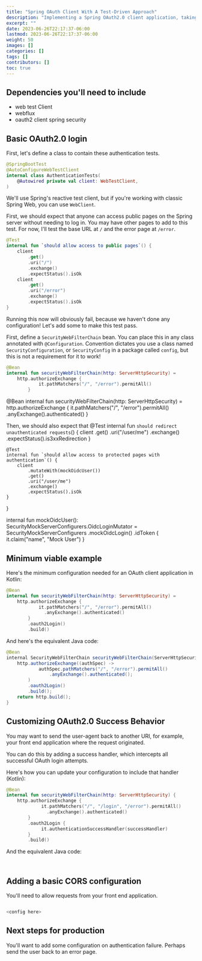 ```yaml
---
title: "Spring OAuth Client With A Test-Driven Approach"
description: "Implementing a Spring OAuth2.0 client application, taking a test-driven approach."
excerpt: ""
date: 2023-06-26T22:17:37-06:00
lastmod: 2023-06-26T22:17:37-06:00
weight: 50
images: []
categories: []
tags: []
contributors: []
toc: true
---
```


## Dependencies you'll need to include

* web test Client
* webflux
* oauth2 client spring security

## Basic OAuth2.0 login

First, let's define a class to contain these authentication tests.

```kotlin
@SpringBootTest
@AutoConfigureWebTestClient
internal class AuthenticationTests(
    @Autowired private val client: WebTestClient,
)
```

We'll use Spring's reactive test client, but if you're working with classic
Spring Web, you can use `WebClient`.

First, we should expect that anyone can access public pages on the Spring server
without needing to log in. You may have other pages to add to this test. For now,
I'll test the base URL at `/` and the error page at `/error`. 

```kotlin
@Test
internal fun `should allow access to public pages`() {
    client
        .get()
        .uri("/")
        .exchange()
        .expectStatus().isOk
    client
        .get()
        .uri("/error")
        .exchange()
        .expectStatus().isOk
}
```

Running this now will obviously fail, because we haven't done any configuration!
Let's add some to make this test pass.

First, define a `SecurityWebFilterChain` bean. You can place this in any class
annotated with `@Configuration`. Convention dictates you use a class named
`SecurityConfiguration`, or `SecurityConfig` in a package called `config`, but
this is not a requirement for it to work!

```kotlin
@Bean
internal fun securityWebFilterChain(http: ServerHttpSecurity) =
    http.authorizeExchange {
            it.pathMatchers("/", "/error").permitAll()
        }
```

@Bean
internal fun securityWebFilterChain(http: ServerHttpSecurity) =
    http.authorizeExchange {
            it.pathMatchers("/", "/error").permitAll()
              .anyExchange().authenticated()
        }

Then, we should also expect that 
    @Test
    internal fun `should redirect unauthenticated requests`() {
        client
            .get()
            .uri("/user/me")
            .exchange()
            .expectStatus().is3xxRedirection
    }

    @Test
    internal fun `should allow access to protected pages with authentication`() {
        client
            .mutateWith(mockOidcUser())
            .get()
            .uri("/user/me")
            .exchange()
            .expectStatus().isOk
    }

}

internal fun mockOidcUser(): SecurityMockServerConfigurers.OidcLoginMutator =
    SecurityMockServerConfigurers
        .mockOidcLogin()
        .idToken { it.claim("name", "Mock User") }

## Minimum viable example

Here's the minimum configuration needed for an OAuth client application in Kotlin:

```kotlin
@Bean
internal fun securityWebFilterChain(http: ServerHttpSecurity) =
    http.authorizeExchange {
            it.pathMatchers("/", "/error").permitAll()
              .anyExchange().authenticated()
        }
        .oauth2Login()
        .build()
```

And here's the equivalent Java code:

```java
@Bean
internal SecurityWebFilterChain securityWebFilterChain(ServerHttpSecurity http) {
    http.authorizeExchange((authSpec) -> 
            authSpec.pathMatchers("/", "/error").permitAll()
                .anyExchange().authenticated();
        )
        .oauth2Login()
        .build();
    return http.build();
}
```

## Customizing OAuth2.0 Success Behavior

You may want to send the user-agent back to another URI, for example, your front
end application where the request originated.

You can do this by adding a success handler, which intercepts all successful OAuth
login attempts.

Here's how you can update your configuration to include that handler (Kotlin):

```kotlin
@Bean
internal fun securityWebFilterChain(http: ServerHttpSecurity) {
    http.authorizeExchange {
             it.pathMatchers("/", "/login", "/error").permitAll()
               .anyExchange().authenticated()
        }
        .oauth2Login {
             it.authenticationSuccessHandler(successHandler)
        }
        .build()
```

And the equivalent Java code:

```java



```

## Adding a basic CORS configuration

You'll need to allow requests from your front end application.

```kotlin

<config here>

```

## Next steps for production

You'll want to add some configuration on authentication failure. Perhaps
send the user back to an error page.



